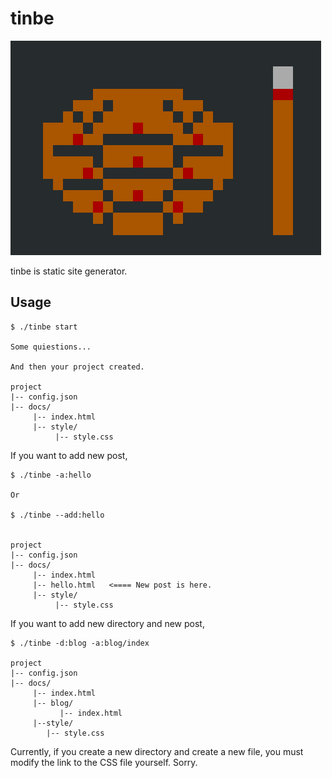 # tinbe

<img src="./imgs/tinbe-sh.png" alt="tinbe logo">

tinbe is static site generator.


## Usage

```
$ ./tinbe start

Some quiestions...

And then your project created.

project
|-- config.json
|-- docs/
     |-- index.html
     |-- style/
          |-- style.css
```

If you want to add new post, 

```
$ ./tinbe -a:hello

Or

$ ./tinbe --add:hello


project
|-- config.json
|-- docs/
     |-- index.html
     |-- hello.html   <==== New post is here.
     |-- style/
          |-- style.css

```

If you want to add new directory and new post,

```
$ ./tinbe -d:blog -a:blog/index

project
|-- config.json
|-- docs/
     |-- index.html
     |-- blog/
           |-- index.html
     |--style/
        |-- style.css

```
Currently, if you create a new directory and create a new file,
you must modify the link to the CSS file yourself. Sorry.
